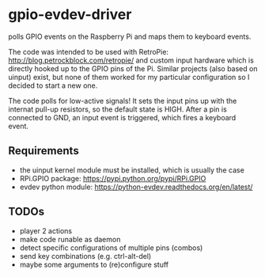# gpio-evdev-driver
polls GPIO events on the Raspberry Pi and maps them to keyboard events.

The code was intended to be used with RetroPie: http://blog.petrockblock.com/retropie/ and custom input hardware which is directly hooked up to the GPIO pins of the Pi. Similar projects (also based on uinput) exist, but none of them worked for my particular configuration so I decided to start a new one.

The code polls for low-active signals! It sets the input pins up with the internat pull-up resistors, so the default state is HIGH. After a pin is connected to GND, an input event is triggered, which fires a keyboard event.

## Requirements
- the uinput kernel module must be installed, which is usually the case
- RPi.GPIO package: https://pypi.python.org/pypi/RPi.GPIO
- evdev python module: https://python-evdev.readthedocs.org/en/latest/

## TODOs
- player 2 actions
- make code runable as daemon
- detect specific configurations of multiple pins (combos)
- send key combinations (e.g. ctrl-alt-del)
- maybe some arguments to (re)configure stuff
